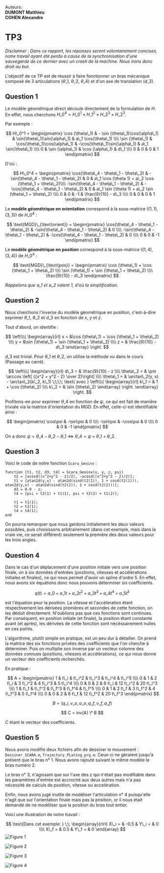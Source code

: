 ﻿Auteurs:  
**DUMONT Matthieu**  
**COHEN Alexandre**

# TP3

*Disclaimer : Dans ce rapport, les réponses seront volontairement concises, notre travail ayant été perdu à cause de la synchronisation d'une sauvegarde de ce dernier avec un crash de la machine. Nous irons donc droit au but.*

L'objectif de ce TP est de réussir à faire fonctionner un bras mécanique composé
de 3 articulations ($\theta\_1$, $\theta\_2$, $\theta\_4$) et d'un axe de
translation ($d\_3$).

## Question 1

Le modèle géométrique direct découle directement de la formulation de $H$.
En effet, nous cherchons $H\_0^4 = H\_0^1 \times H\_1^2 \times H\_2^3 \times H\_2^3$.

Par exemple :

$$
H\_0^1 = 
\begin{pmatrix}
\cos (\theta\_1) & - \sin (\theta\_1)\cos(\alpha\_1) & \sin(\theta\_1)\sin(\alpha\_1) & a\_1 \cos(\theta\_1) \\\\
\sin (\theta\_1) & \cos(\theta\_1)\cos(\alpha\_1) & -\cos(\theta\_1)\sin(\alpha\_1) & a\_1 \sin(\theta\_1) \\\\
0 & \sin (\alpha\_1) & \cos (\alpha\_1) & d\_1 \\\\
0 & 0 & 0 & 1
\end{pmatrix}
$$

D'où :

$$
H\_0^4 =
\begin{pmatrix}
\cos(\theta\_4 - \theta\_1 - \theta\_2) & -\sin(\theta\_4 - \theta\_1 - \theta\_2) & 0 & a\_1 \cos (\theta 1) + a\_2 \cos (\theta\_1 + \theta\_2)\\\\
-\sin(\theta\_4 - \theta\_1 - \theta\_2) & -\cos(\theta\_4 - \theta\_1 - \theta\_2) & 0 & a\_1 \sin (\theta 1) + a\_2 \sin (\theta\_1 + \theta\_2) \\\\
0 & 0 & -1 & \frac{9}{10} - d\_3 \\\\
0 & 0 & 0 & 1
\end{pmatrix}
$$

Le **modèle géométrique en orientation** correspond à la sous-matrice $((1, 1), (3, 3))$ de $H\_0^4$ :

$$
\text{MGD}\_{\text{orient}} =
\begin{pmatrix}
\cos(\theta\_4 - \theta\_1 - \theta\_2) & -\sin(\theta\_4 - \theta\_1 - \theta\_2) & 0 \\\\
-\sin(\theta\_4 - \theta\_1 - \theta\_2) & -\cos(\theta\_4 - \theta\_1 - \theta\_2) & 0 \\\\
0 & 0 & -1
\end{pmatrix}
$$

Le **modèle géométrique en position** correspond à la sous-matrice $((1, 4), (3, 4))$ de $H\_0^4$ :

$$
\text{MGD}\_{\text{pos}} =
\begin{pmatrix}
\cos (\theta\_1) + \cos (\theta\_1 + \theta\_2) \\\\
\sin (\theta\_1) + \sin (\theta\_1 + \theta\_2) \\\\
\frac{9}{10} - d\_3
\end{pmatrix}
$$

*Rappelons que $a\_1$ et $a\_2$ valent $1$, d'où la simplification.*

## Question 2

Nous cherchons l'inverse du modèle géométrique en position, c'est-à-dire exprimer $\theta\_1$, $\theta\_2$ et $d\_3$ en fonction de $x$, $y$ et $z$.

Tout d'abord, on identifie :

$$
\left\\\{
\begin{array}{rl}
x = &\cos (\theta\_1) + \cos (\theta\_1 + \theta\_2) \\\\
y = &\sin (\theta\_1) + \sin (\theta\_1 + \theta\_2) \\\\
z = & \frac{9}{10} - d\_3
\end{array}
\right.
$$

$d\_3$ est trivial. Pour $\theta\_1$ et $\theta\_2$, on utilise la méthode vu dans le cours (Passage au carré).

$$
\left\\\{
\begin{array}{rl}
d\_3 = & \frac{9}{10} - z \\\\
\theta\_2 = & \pm \arccos \left[ {{x^2 + y^2 - 2} \over 2}\right] \\\\
\theta\_1 = & \arctan\_2(y, x) - \arctan\_2(k\_2, k\_1) \;\;\;\; \text{ avec } \left\\\{ \begin{array}{rl} k\_1 = & 1 + \cos (\theta\_2) \\\\ k\_2 = & \sin (\theta\_2) \end{array} \right.
\end{array}
\right.
$$

Profitons-en pour exprimer $\theta\_4$ en fonction de $\psi$, ce qui est fait de manière triviale via la matrice d'orientation du MGD.
En effet, celle-ci est identifiable ainsi :

$$
\begin{pmatrix}
\cos\psi & -\sin\psi & 0 \\\\
-\sin\psi & -\cos\psi & 0 \\\\
0 & 0 & -1
\end{pmatrix}
$$

On a donc $\psi = \theta\_4 - \theta\_2 - \theta\_1 \iff \theta\_4 = \psi + \theta\_1 + \theta\_2$.

## Question 3

Voici le code de notre fonction `Scara_Geoinv` :

	function [t1, t2, d3, t4] = Scara_Geoinv(x, y, z, psi)
		t2 = [acosd((x^2+y^2 - 2)/2), -acosd((x^2+y^2 - 2)/2)];
		t1 = [atan2d(y,x) - atan2d(sind(t2(1)), 1 + cosd(t2(1))), atan2d(y,x) - atan2d(sind(t2(2)), 1 + cosd(t2(2)))];
		d3 = 0.9 - z;
		t4 = [psi + t2(1) + t1(1), psi + t2(2) + t1(2)];

		t1 = t1(1);
		t2 = t2(1);
		t4 = t4(1);
	end

On pourra remarquer que nous gardons initialement les deux valeurs possibles, puis choisissons arbitrairement (dans cet exemple, mais dans la vraie vie, ce serait différent) seulement la première des deux valeurs pour les trois angles.

## Question 4

Dans le cas d'un déplacement d'une position initiale vers une position finale, on à six données d'entrées (positions, vitesses et accélérations initiales et finales), ce qui nous permet d'avoir un spline d'ordre 5.
En effet, nous avons six équations donc nous pouvons déterminer six coefficients.

$$q(t) = a\_0 + a\_1t + a\_2t^2 + a\_3t^3 + a\_4t^4 + a\_5t^5$$

est l'équation pour la position. La vitesse et l'accéleration étant réspectivement les dérivées premières et secondes de cette fonction, on les déduit directement.
N'oublions pas que ces fonctions sont continues. Par conséquent, en position initiale (et finale), la position étant constante avant (et après), les dérivées de cette fonction sont nécéssairement nulles en ces points.

L'algorithme, plutôt simple en pratique, est un peu dur à détailler.
On prend la matrice des six fonctions privées des coefficients que l'on cherche à déterminer.
Puis on multiplie son inverse par un vecteur colonne des données connues (positions, vitesses et accélérations), ce qui nous donne un vecteur des coefficients recherchés.

En pratique :

$$
A = 
\begin{pmatrix}
1 & t\_i & t\_i^2 & t\_i^3 & t\_i^4 & t\_i^5 \\\\
0 & 1 & 2 t\_i & 3 t\_i^2 & 4 t\_i^3 & 5 t\_i^4 \\\\
0 & 0 & 2 & 6 t\_i & 12 t\_i^2 & 20 t\_i^3 \\\\
1 & t\_f & t\_f^2 & t\_f^3 & t\_f^4 & t\_f^5 \\\\
0 & 1 & 2 t\_f & 3 t\_f^2 & 4 t\_f^3 & 5 t\_f^4 \\\\
0 & 0 & 2 & 6 t\_f & 12 t\_f^2 & 20 t\_f^3
\end{pmatrix}
$$

$$
B =(q\_i, v\_o, a\_o, q\_f, v\_f, a\_f)
$$

$$
C = inv(A) \* B
$$

$C$ étant le vecteur des coefficients.

## Question 5

Nous avons modifié deux fichiers afin de dessiner le mouvement : `Dessiner_SCARA.m`, `Trajectory_PLaning_prg.m`.
Ceux-ci ne géraient jusqu'à présent que le bras n° 1. Nous avons rajouté suivant le même modèle le bras numéro 2.

Le bras n° 3, n'agissant que sur l'axe des $z$ qui n'était pas modifiable dans les paramètres d'entrée
est accroché aux deux autres mais n'a pas nécessité de calculs de position, vitesse ou accelération.

Enfin, nous avons jugé inutile de modéliser l'articulation n° 4 puisqu'elle n'agit que sur l'orientation finale
mais pas la position, or il nous était demandé de ne modéliser que la position du bras tout entier.

Voici une illustration de notre travail :

$$
\text{Dans cet exemple: } \;\;
\begin{array}{rlrl}
X\_i = & -0.5 & Y\_i = & 0 \\\\
X\_f = & 0.5 & Y\_f = & 0
\end{array}
$$
![Figure 1](img/1.jpg)

![Figure 2](img/2.jpg)

![Figure 3](img/3.jpg)

![Figure 4](img/4.jpg)
